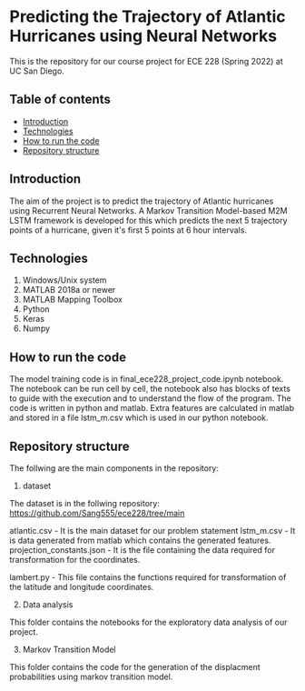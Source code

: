 # Predicting the Trajectory of Atlantic Hurricanes using Neural Networks

This is the repository for our course project for ECE 228 (Spring 2022) at UC San Diego. 


## Table of contents
* [Introduction](#Introduction)
* [Technologies](#technologies)
* [How to run the code](#how_to_run_the_code)
* [Repository structure](#repository_structure)

## Introduction

The aim of the project is to predict the trajectory of Atlantic hurricanes using Recurrent Neural Networks. A Markov Transition Model-based M2M LSTM framework is developed for this which predicts the next 5 trajectory points of a hurricane, given it's first 5 points at 6 hour intervals.

## Technologies

1. Windows/Unix system 
2. MATLAB 2018a or newer
3. MATLAB Mapping Toolbox
4. Python 
5. Keras
6. Numpy

## How to run the code

The model training code is in final_ece228_project_code.ipynb notebook. The notebook can be run cell by cell, the notebook also has blocks of texts to guide with the execution and to understand the flow of the program.
The code is written in python and matlab. Extra features are calculated in matlab and stored in a file lstm_m.csv which is used in our python notebook.

## Repository structure

The follwing are the main components in the repository:

1. dataset

The dataset is in the follwing repository: https://github.com/Sang555/ece228/tree/main

atlantic.csv - It is the main dataset for our problem statement
lstm_m.csv - It is data generated from matlab which contains the generated features.
projection_constants.json - It is the file containing the data required for transformation for the coordinates.


lambert.py - This file contains the functions required for transformation of the latitude and longitude coordinates.

2. Data analysis

This folder contains the notebooks for the exploratory data analysis of our project.

3. Markov Transition Model

This folder contains the code for the generation of the displacment probabilities using markov transition model.
